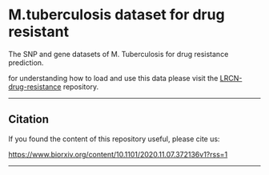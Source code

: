 # M.tuberculosis dataset for drug resistant

The SNP and gene datasets of M. Tuberculosis for drug resistance prediction.

for understanding how to load and use this data please visit the [LRCN-drug-resistance](https://github.com/AmirHoseinSafari/LRCN-drug-resistance#loading_data-package) repository.

---

## Citation
If you found the content of this repository useful, please cite us:

https://www.biorxiv.org/content/10.1101/2020.11.07.372136v1?rss=1

---
